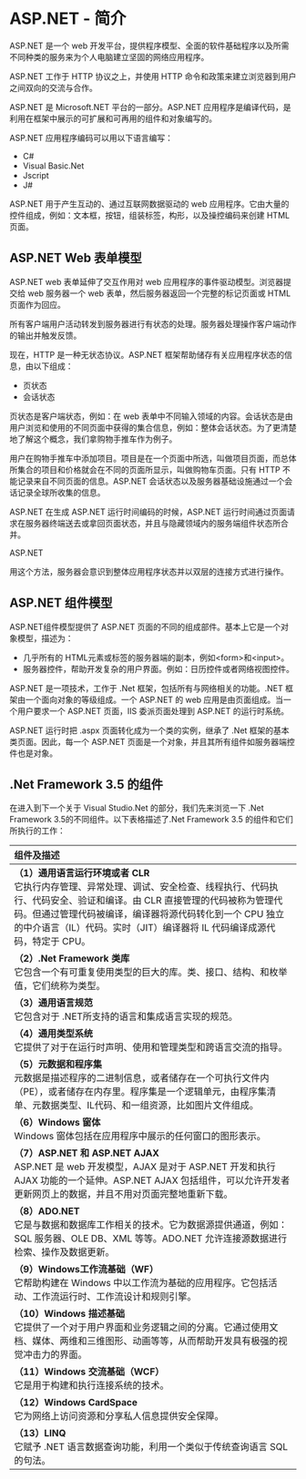 # ASP.NET - 简介

ASP.NET 是一个 web 开发平台，提供程序模型、全面的软件基础程序以及所需不同种类的服务来为个人电脑建立坚固的网络应用程序。

ASP.NET 工作于 HTTP 协议之上，并使用 HTTP 命令和政策来建立浏览器到用户之间双向的交流与合作。

ASP.NET 是 Microsoft.NET 平台的一部分。ASP.NET 应用程序是编译代码，是利用在框架中展示的可扩展和可再用的组件和对象编写的。

ASP.NET 应用程序编码可以用以下语言编写：

- C#  
- Visual Basic.Net  
- Jscript  
- J#

ASP.NET 用于产生互动的、通过互联网数据驱动的 web 应用程序。它由大量的控件组成，例如：文本框，按钮，组装标签，构形，以及操控编码来创建 HTML 页面。

## ASP.NET Web 表单模型

ASP.NET web 表单延伸了交互作用对 web 应用程序的事件驱动模型。浏览器提交给 web 服务器一个 web 表单，然后服务器返回一个完整的标记页面或 HTML 页面作为回应。

所有客户端用户活动转发到服务器进行有状态的处理。服务器处理操作客户端动作的输出并触发反馈。

现在，HTTP 是一种无状态协议。ASP.NET 框架帮助储存有关应用程序状态的信息，由以下组成：

- 页状态  
- 会话状态

页状态是客户端状态，例如：在 web 表单中不同输入领域的内容。会话状态是由用户浏览和使用的不同页面中获得的集合信息，例如：整体会话状态。为了更清楚地了解这个概念，我们拿购物手推车作为例子。

用户在购物手推车中添加项目。项目是在一个页面中所选，叫做项目页面，而总体所集合的项目和价格就会在不同的页面所显示，叫做购物车页面。只有 HTTP 不能记录来自不同页面的信息。ASP.NET 会话状态以及服务器基础设施通过一个会话记录全球所收集的信息。

ASP.NET 在生成 ASP.NET 运行时间编码的时候，ASP.NET 运行时间通过页面请求在服务器终端送去或拿回页面状态，并且与隐藏领域内的服务端组件状态所合并。

ASP.NET

用这个方法，服务器会意识到整体应用程序状态并以双层的连接方式进行操作。

## ASP.NET 组件模型

ASP.NET组件模型提供了 ASP.NET 页面的不同的组成部件。基本上它是一个对象模型，描述为：  

- 几乎所有的 HTML元素或标签的服务器端的副本，例如\<form>和\<input>。
- 服务器控件，帮助开发复杂的用户界面。例如：日历控件或者网络视图控件。

ASP.NET 是一项技术，工作于 .Net 框架，包括所有与网络相关的功能。.NET 框架由一个面向对象的等级组成。一个 ASP.NET 的 web 应用是由页面组成。当一个用户要求一个 ASP.NET 页面，IIS 委派页面处理到 ASP.NET 的运行时系统。

ASP.NET 运行时把 .aspx 页面转化成为一个类的实例，继承了 .Net 框架的基本类页面。因此，每一个 ASP.NET 页面是一个对象，并且其所有组件如服务器端控件也是对象。

## .Net Framework 3.5 的组件

在进入到下一个关于 Visual Studio.Net 的部分，我们先来浏览一下 .Net Framework 3.5的不同组件。以下表格描述了.Net Framework 3.5 的组件和它们所执行的工作：

|组件及描述|
|   :--------|
|**（1）通用语言运行环境或者 CLR** </br> 它执行内存管理、异常处理、调试、安全检查、线程执行、代码执行、代码安全、验证和编译。由 CLR 直接管理的代码被称为管理代码。但通过管理代码被编译，编译器将源代码转化到一个 CPU 独立的中介语言（IL）代码。实时（JIT）编译器将 IL 代码编译成源代码，特定于 CPU。|
|**（2）.Net Framework 类库** </br> 它包含一个有可重复使用类型的巨大的库。类、接口、结构、和枚举值，它们统称为类型。|
|**（3）通用语言规范** </br> 它包含对于 .NET所支持的语言和集成语言实现的规范。 |
|**（4）通用类型系统** </br> 它提供了对于在运行时声明、使用和管理类型和跨语言交流的指导。|
|**（5）元数据和程序集** </br> 元数据是描述程序的二进制信息，或者储存在一个可执行文件内（PE），或者储存在内存里。程序集是一个逻辑单元，由程序集清单、元数据类型、IL代码、和一组资源，比如图片文件组成。|
|**（6）Windows 窗体** </br> Windows 窗体包括在应用程序中展示的任何窗口的图形表示。|
|**（7）ASP.NET 和 ASP.NET AJAX** </br> ASP.NET 是 web 开发模型，AJAX 是对于 ASP.NET 开发和执行 AJAX 功能的一个延伸。ASP.NET AJAX 包括组件，可以允许开发者更新网页上的数据，并且不用对页面完整地重新下载。|
|**（8）ADO.NET** </br> 它是与数据和数据库工作相关的技术。它为数据源提供通道，例如：SQL 服务器、OLE DB、XML 等等。ADO.NET 允许连接源数据进行检索、操作及数据更新。|
|**（9）Windows工作流基础（WF）** </br> 它帮助构建在 Windows 中以工作流为基础的应用程序。它包括活动、工作流运行时、工作流设计和规则引擎。|
|**（10）Windows 描述基础** </br> 它提供了一个对于用户界面和业务逻辑之间的分离。它通过使用文档、媒体、两维和三维图形、动画等等，从而帮助开发具有极强的视觉冲击力的界面。|
|**（11）Windows 交流基础（WCF）** </br> 它是用于构建和执行连接系统的技术。|
|**（12）Windows CardSpace** </br>它为网络上访问资源和分享私人信息提供安全保障。|
|**（13）LINQ** </br> 它赋予 .NET 语言数据查询功能，利用一个类似于传统查询语言 SQL 的句法。|
